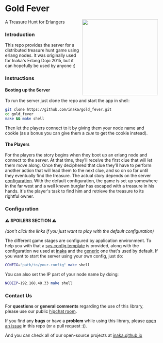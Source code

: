 # Gold Fever

<img src="https://raw.githubusercontent.com/inaka/gold_fever/c33f50e/priv/treasure.png" align="right" style="float:right" height="250px"/>

A Treasure Hunt for Erlangers

### Introduction
This repo provides the server for a distributed treasure hunt game using erlang nodes.
It was originally used for Inaka's Erlang Dojo 2015, but it can hopefully be used by anyone :)

### Instructions

#### Booting up the Server
To run the server just clone the repo and start the app in shell:

```bash
git clone https://github.com/inaka/gold_fever.git
cd gold_fever
make && make shell
```

Then let the players connect to it by giving them your node name and cookie (as a bonus you can give them a *clue* to get the cookie instead).

#### The Players
For the players the story begins when they boot up an erlang node and connect to the server. At that time, they'll receive the first clue that will let them move along. Once they deciphered that clue they'll have to perform another action that will lead them to the next clue, and so on so far until they eventually find the treasure.
The actual story depends on the server [configuration](#configuration). With the default configuration, the game is set up somewhere in the far west and a well known burglar has escaped with a treasure in his hands. It's the player's task to find him and retrieve the treasure to its rightful owner.

### Configuration
#### :warning: **SPOILERS SECTION** :warning:
_(don't click the links if you just want to play with the default configuration)_

The different game stages are configured by application environment. To help you with that a [sys.config.template](config/sys.config.template) is provided, along with the configuration we used at [inaka](config/inaka.config) and the [generic](config/generic.config) one that's used by default.
If you want to start the server using your own config, just do:

```bash
CONFIG="path/to/your.config" make shell
```

You can also set the IP part of your node name by doing:

```bash
NODEIP=192.168.48.33 make shell
```

### Contact Us
For **questions** or **general comments** regarding the use of this library, please use our public
[hipchat room](http://inaka.net/hipchat).

If you find any **bugs** or have a **problem** while using this library, please [open an issue](https://github.com/inaka/galgo/issues/new) in this repo (or a pull request :)).

And you can check all of our open-source projects at [inaka.github.io](http://inaka.github.io)
